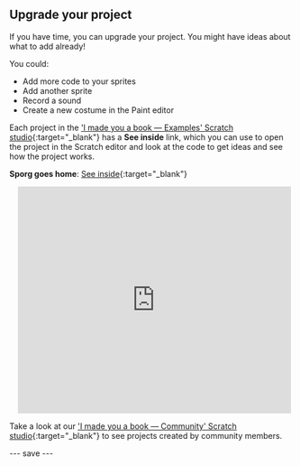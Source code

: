 ## Upgrade your project

If you have time, you can upgrade your project. You might have ideas about what to add already! 

You could:
- Add more code to your sprites
- Add another sprite
- Record a sound 
- Create a new costume in the Paint editor

Each project in the ['I made you a book — Examples' Scratch studio](https://scratch.mit.edu/studios/29082370){:target="_blank"} has a **See inside** link, which you can use to open the project in the Scratch editor and look at the code to get ideas and see how the project works.

**Sporg goes home**: [See inside](https://scratch.mit.edu/projects/499498152/editor){:target="_blank"}
<div class="scratch-preview" style="margin-left: 15px;">
  <iframe allowtransparency="true" width="485" height="402" src="https://scratch.mit.edu/projects/embed/499498152/?autostart=false" frameborder="0"></iframe>
</div>

Take a look at our ['I made you a book — Community' Scratch studio](https://scratch.mit.edu/studios/29092393/){:target="_blank"} to see projects created by community members.

--- save ---

